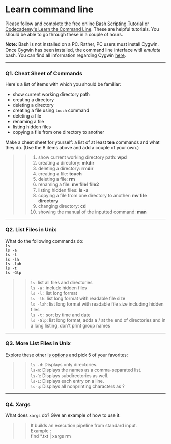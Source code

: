 # Learn command line

Please follow and complete the free online [Bash Scripting Tutorial](https://ryanstutorials.net/bash-scripting-tutorial/) or [Codecademy's Learn the Command Line](https://www.codecademy.com/learn/learn-the-command-line). These are helpful tutorials. You should be able to go through these in a couple of hours.

**Note:** Bash is not installed on a PC. Rather, PC users must install Cygwin. Once Cygwin has been installed, the command line interface witll _emulate_ bash. You can find all information regarding Cygwin [here](https://www.cygwin.com/).

---

### Q1.  Cheat Sheet of Commands  

Here's a list of items with which you should be familiar:  
* show current working directory path
* creating a directory
* deleting a directory
* creating a file using `touch` command
* deleting a file
* renaming a file
* listing hidden files
* copying a file from one directory to another

Make a cheat sheet for yourself: a list of at least **ten** commands and what they do.  (Use the 8 items above and add a couple of your own.)  

> > 1) show current working directory path: **wpd**
> > 2) creating a directory: **mkdir**
> > 3) deleting a directory: **rmdir**
> > 4) creating a file: **touch**
> > 5) deleting a file: **rm**
> > 6) renaming a file: **mv file1 file2**
> > 7) listing hidden files: **ls -a**
> > 8) copying a file from one directory to another: **mv file directory**
> > 9) changing directory: **cd**
> > 10) showing the manual of the inputted command: **man**

---

### Q2.  List Files in Unix   

What do the following commands do:  
`ls`  
`ls -a`  
`ls -l`  
`ls -lh`  
`ls -lah`  
`ls -t`  
`ls -Glp`  

> > `ls`: list all files and directories  
> > `ls -a` : include hidden files  
> > `ls -l` : list long format  
> > `ls -lh`: list long format with readable file size  
> > `ls -lah`: list long format with readable file size including hidden files  
> > `ls -t` : sort by time and date  
> > `ls -Glp`: list long format, adds a / at the end of directories and in a long listing, don't print group names

---

### Q3.  More List Files in Unix  

Explore these other [ls options](http://www.techonthenet.com/unix/basic/ls.php) and pick 5 of your favorites:

> > `ls -d`: Displays only directories.  
> > `ls-m`: Displays the names as a comma-separated list.  
> > `ls-R`: Displays subdirectories as well.  
> > `ls-1`: Displays each entry on a line.  
> > `ls-q`: Displays all nonprinting characters as ?  

---

### Q4.  Xargs   

What does `xargs` do? Give an example of how to use it.

> > It builds an execution pipeline from standard input.  
> > Example :   
> > find *.txt | xargs rm

 

